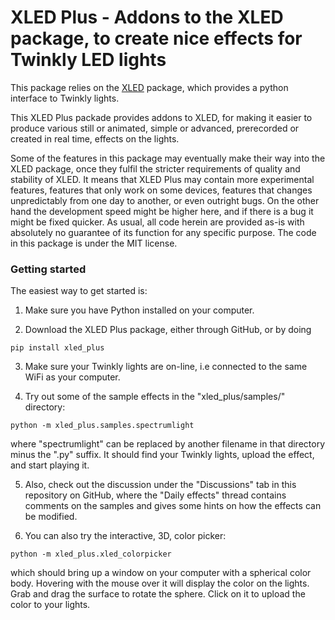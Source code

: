 # XLED Plus - Addons to the XLED package, to create nice effects for Twinkly LED lights

This package relies on the [XLED](https://github.com/scrool/xled) package, which
provides a python interface to Twinkly lights.

This XLED Plus packade provides addons to XLED, for making it easier
to produce various still or animated, simple or advanced, prerecorded
or created in real time, effects on the lights. 

Some of the features in this package may eventually make their way
into the XLED package, once they fulfil the stricter requirements of
quality and stability of XLED. It means that XLED Plus may contain
more experimental features, features that only work on some devices,
features that changes unpredictably from one day to another, or even
outright bugs. On the other hand the development speed might be higher
here, and if there is a bug it might be fixed quicker. As usual, all
code herein are provided as-is with absolutely no guarantee of its
function for any specific purpose. The code in this package is under
the MIT license.


### Getting started

The easiest way to get started is:

1. Make sure you have Python installed on your computer.

2. Download the XLED Plus package, either through GitHub, or by doing
```
pip install xled_plus
```

3. Make sure your Twinkly lights are on-line, i.e connected to the same WiFi as your computer.

4. Try out some of the sample effects in the "xled_plus/samples/" directory: 
```
python -m xled_plus.samples.spectrumlight
```
where "spectrumlight" can be replaced by another filename in that
directory minus the ".py" suffix. It should find your Twinkly lights,
upload the effect, and start playing it.

5. Also, check out the discussion under the "Discussions" tab in this
repository on GitHub, where the "Daily effects" thread contains
comments on the samples and gives some hints on how the effects can be
modified.

6. You can also try the interactive, 3D, color picker:
```
python -m xled_plus.xled_colorpicker
```
which should bring up a window on your computer with a spherical color
body. Hovering with the mouse over it will display the color on the
lights. Grab and drag the surface to rotate the sphere. Click on it to
upload the color to your lights.



